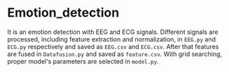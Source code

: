 # Emotion_detection
It is an emotion detection with EEG and ECG signals.
Different signals are processed, including feature extraction and normalization, in `EEG.py` and `ECG.py` respectively and saved as `EEG.csv` and `ECG.csv`.
After that features are fused in `Datafusion.py` and saved as `feature.csv`.
With grid searching, proper model's parameters are selected in `model.py`.
